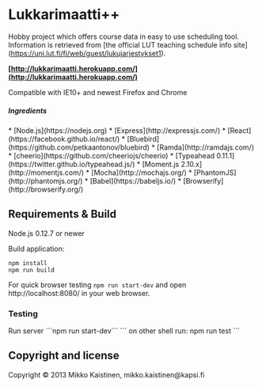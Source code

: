 <h1>Lukkarimaatti++</h1>

Hobby project which offers course data in easy to use scheduling tool.<br>
Information is retrieved from [the official LUT teaching schedule info site] (https://uni.lut.fi/fi/web/guest/lukujarjestykset1).<br>

<b>[http://lukkarimaatti.herokuapp.com/](http://lukkarimaatti.herokuapp.com/)</b>

Compatible with IE10+ and newest Firefox and Chrome


<h5>Ingredients</h5>
* [Node.js](https://nodejs.org)
* [Express](http://expressjs.com/)
* [React](https://facebook.github.io/react/)
* [Bluebird](https://github.com/petkaantonov/bluebird)
* [Ramda](http://ramdajs.com/)
* [cheerio](https://github.com/cheeriojs/cheerio)
* [Typeahead 0.11.1](https://twitter.github.io/typeahead.js/)
* [Moment.js 2.10.x](http://momentjs.com/)
* [Mocha](http://mochajs.org/)
* [PhantomJS](http://phantomjs.org/)
* [Babel](https://babeljs.io/)
* [Browserify](http://browserify.org/)<br>

<h2>Requirements & Build</h2>
Node.js 0.12.7 or newer<br>

Build application:
```
npm install
npm run build
```
For quick browser testing ```npm run start-dev```
and open http://localhost:8080/ in your web browser.

<h3>Testing</h3>
Run server
```npm run start-dev```
```
on other shell run: npm run test
```
<h2>Copyright and license</h2>
Copyright &copy; 2013 Mikko Kaistinen, mikko.kaistinen@kapsi.fi
